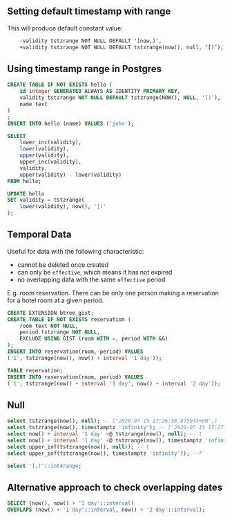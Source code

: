## Setting default timestamp with range

This will produce default constant value:
```diff sql
	-validity tstzrange NOT NULL DEFAULT '[now,)',
	+validity tstzrange NOT NULL DEFAULT tstzrange(now(), null, ‘[)’),
```

## Using timestamp range in Postgres
```sql
CREATE TABLE IF NOT EXISTS hello (
	id integer GENERATED ALWAYS AS IDENTITY PRIMARY KEY,
	validity tstzrange NOT NULL DEFAULT tstzrange(NOW(), NULL, '[)'),
	name text
)
;
INSERT INTO hello (name) VALUES ('john');

SELECT 
	lower_inc(validity), 
	lower(validity), 
	upper(validity),
	upper_inc(validity),
	validity,
	upper(validity) - lower(validity)
FROM hello;

UPDATE hello 
SET validity = tstzrange(
	lower(validity), now(), '[)'
);
```

## Temporal Data

Useful for data with the following characteristic:
- cannot be deleted once created
- can only be `effective`, which means it has not expired
- no overlapping data with the same `effective` period

E.g. room reservation. There can be only one person making a reservation for a hotel room at a given period. 
```sql
CREATE EXTENSION btree_gist;
CREATE TABLE IF NOT EXISTS reservation (
	room text NOT NULL,
	period tstzrange NOT NULL,
	EXCLUDE USING GIST (room WITH =, period WITH &&)
);
INSERT INTO reservation(room, period) VALUES 
('1', tstzrange(now(), now() + interval '1 day'));

TABLE reservation;
INSERT INTO reservation(room, period) VALUES 
('1', tstzrange(now() + interval '1 day', now() + interval '2 day'));
```

## Null

```sql
select tstzrange(now(), null); -- ["2020-07-15 17:26:58.875943+00",)
select tstzrange(now(), timestamptz 'infinity'); -- ["2020-07-15 17:27:09.516742+00",infinity)
select now() + interval '1 day' <@ tstzrange(now(), null); -- t
select now() + interval '1 day' <@ tstzrange(now(), timestamptz 'infinity'); -- t
select upper_inf(tstzrange(now(), null)); -- t
select upper_inf(tstzrange(now(), timestamptz 'infinity')); --f

select '[,)'::int4range;
```

## Alternative approach to check overlapping dates

```sql
SELECT (now(), now() + '1 day'::interval) 
OVERLAPS (now() + '1 day'::interval, now() + '2 day'::interval);
```
